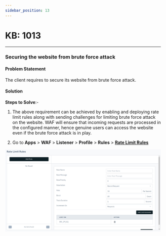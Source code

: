 ```yaml
---
sidebar_position: 13
---
```


# KB: 1013
-----------

### **Securing the website from brute force attack**

#### **Problem Statement**

The client requires to secure its website from brute force attack.

#### **Solution**

**Steps to Solve**:-

1. The above requirement can be achieved by enabling and deploying rate limit rules along with sending challenges for limiting brute force attack on the website. WAF will ensure that incoming requests are processed in the configured manner, hence genuine users can access the website even if the brute force attack is in play.


2. Go to **Apps** > **WAF** > **Listener** > **Profile** > **Rules** > [**Rate Limit Rules**](../../enterprise/waf/listener/profiles/rules/ratelimit_rules.md)

![kb-1013](/img/waf/v8/kb/kb_1013_rate_limit_rule.png)